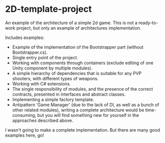 # 2D-template-project
An example of the architecture of a simple 2d game.
This is not a ready-to-work project, but only an example of architectures implementation.

Includes examples:
- Example of the implementation of the Bootstrapper part (without Bootstrapper.cs).
- Single entry point of the project.
- Working with components through containers (exclude editing of one Unity component by multiple modules).
- A simple hierarchy of dependencies that is suitable for any PVP shooters, with different types of weapons.
- Working with C# extensions.
- The single responsibility of modules, and the presence of the correct contracts, presented in interfaces and abstract classes.
- Implementing a simple factory template.
- Antipattern 'Game Manager' (due to the lack of DI, as well as a bunch of other related modules), writing a complete architecture would be time-consuming, but you will find something new for yourself in the approaches described above.

I wasn't going to make a complete implementation. But there are many good examples here, go!

